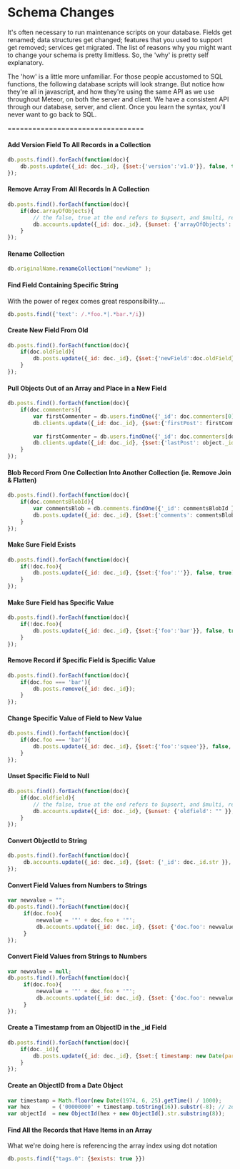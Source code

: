 Schema Changes
====================================

It's often necessary to run maintenance scripts on your database.  Fields get renamed; data structures get changed; features that you used to support get removed; services get migrated.  The list of reasons why you might want to change your schema is pretty limitless.  So, the 'why' is pretty self explanatory.  

The 'how' is a little more unfamiliar.  For those people accustomed to SQL functions, the following database scripts will look strange.  But notice how they're all in javascript, and how they're using the same API as we use throughout Meteor, on both the server and client.  We have a consistent API through our database, server, and client.  Once you learn the syntax, you'll never want to go back to SQL.

=================================

#### Add Version Field To All Records in a Collection
````js
db.posts.find().forEach(function(doc){
    db.posts.update({_id: doc._id}, {$set:{'version':'v1.0'}}, false, true);
});
````


#### Remove Array From All Records In A Collection
````js
db.posts.find().forEach(function(doc){
    if(doc.arrayOfObjects){
        // the false, true at the end refers to $upsert, and $multi, respectively   
        db.accounts.update({_id: doc._id}, {$unset: {'arrayOfObjects': "" }}, false, true);
    }
});
````

#### Rename Collection
````js
db.originalName.renameCollection("newName" );
````

#### Find Field Containing Specific String
With the power of regex comes great responsibility....
````js
db.posts.find({'text': /.*foo.*|.*bar.*/i})
````

#### Create New Field From Old  
````js
db.posts.find().forEach(function(doc){
    if(doc.oldField){
        db.posts.update({_id: doc._id}, {$set:{'newField':doc.oldField}}, false, true);
    }
});
````

#### Pull Objects Out of an Array and Place in a New Field
````js
db.posts.find().forEach(function(doc){
    if(doc.commenters){
        var firstCommenter = db.users.findOne({'_id': doc.commenters[0]._id });
        db.clients.update({_id: doc._id}, {$set:{'firstPost': firstCommenter }}, false, true);
        
        var firstCommenter = db.users.findOne({'_id': doc.commenters[doc.commenters.length - 1]._id });
        db.clients.update({_id: doc._id}, {$set:{'lastPost': object._id }}, false, true);
    }
});
````


#### Blob Record From One Collection Into Another Collection (ie. Remove Join & Flatten)
````js
db.posts.find().forEach(function(doc){
    if(doc.commentsBlobId){
        var commentsBlob = db.comments.findOne({'_id': commentsBlobId });
        db.posts.update({_id: doc._id}, {$set:{'comments': commentsBlob }}, false, true);
    }
});
````


#### Make Sure Field Exists
````js
db.posts.find().forEach(function(doc){
    if(!doc.foo){
        db.posts.update({_id: doc._id}, {$set:{'foo':''}}, false, true);
    }
});
````


#### Make Sure Field has Specific Value
````js
db.posts.find().forEach(function(doc){
    if(!doc.foo){
        db.posts.update({_id: doc._id}, {$set:{'foo':'bar'}}, false, true);
    }
});
````

#### Remove Record if Specific Field is Specific Value
````js
db.posts.find().forEach(function(doc){
    if(doc.foo === 'bar'){
        db.posts.remove({_id: doc._id});
    }
});
````

#### Change Specific Value of Field to New Value
````js
db.posts.find().forEach(function(doc){
    if(doc.foo === 'bar'){
        db.posts.update({_id: doc._id}, {$set:{'foo':'squee'}}, false, true);
    }
});
`````

#### Unset Specific Field to Null
````js
db.posts.find().forEach(function(doc){
    if(doc.oldfield){
        // the false, true at the end refers to $upsert, and $multi, respectively
        db.accounts.update({_id: doc._id}, {$unset: {'oldfield': "" }}, false, true);
    }
});
````

#### Convert ObjectId to String
````js
db.posts.find().forEach(function(doc){
     db.accounts.update({_id: doc._id}, {$set: {'_id': doc._id.str }}, false, true);
});
````

#### Convert Field Values from Numbers to Strings
````js
var newvalue = "";
db.posts.find().forEach(function(doc){
     if(doc.foo){
         newvalue = '"' + doc.foo + '"';
         db.accounts.update({_id: doc._id}, {$set: {'doc.foo': newvalue}});
     }
});
````

#### Convert Field Values from Strings to Numbers
````js
var newvalue = null;
db.posts.find().forEach(function(doc){
     if(doc.foo){
         newvalue = '"' + doc.foo + '"';
         db.accounts.update({_id: doc._id}, {$set: {'doc.foo': newvalue}});
     }
});
````

#### Create a Timestamp from an ObjectID in the _id Field
````js
db.posts.find().forEach(function(doc){
    if(doc._id){
        db.posts.update({_id: doc._id}, {$set:{ timestamp: new Date(parseInt(doc._id.str.slice(0,8), 16) *1000) }}, false, true);
    }
});
````

#### Create an ObjectID from a Date Object
````js
var timestamp = Math.floor(new Date(1974, 6, 25).getTime() / 1000);
var hex       = ('00000000' + timestamp.toString(16)).substr(-8); // zero padding
var objectId  = new ObjectId(hex + new ObjectId().str.substring(8));
````

#### Find All the Records that Have Items in an Array  
What we're doing here is referencing the array index using dot notation  
````js
db.posts.find({"tags.0": {$exists: true }})
````


